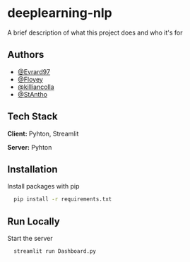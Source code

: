 # deeplearning-nlp

A brief description of what this project does and who it's for


## Authors

- [@Evrard97](https://www.github.com/Evrard97)
- [@Floyey](https://www.github.com/Floyey)
- [@killiancolla](https://www.github.com/killiancolla)
- [@StAntho](https://www.github.com/StAntho)


## Tech Stack

**Client:** Pyhton, Streamlit

**Server:** Pyhton


## Installation

Install packages with pip

```bash
  pip install -r requirements.txt
```


## Run Locally

Start the server

```bash
  streamlit run Dashboard.py
```

